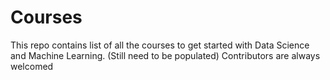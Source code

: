 # Courses
This repo contains list of all the courses to get started with Data Science and Machine Learning. (Still need to be populated)
Contributors are always welcomed
